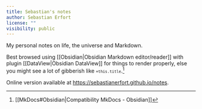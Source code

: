 ```yaml
---
title: Sebastian's notes
author: Sebastian Erfort
license: ""
visibility: public
---
```


My personal notes on life, the universe and Markdown.

Best browsed using [[Obsidian|Obsidian Markdown editor/reader]] with plugin [[DataView|Obsidian DataView]] for things to render properly, else you might see a lot of gibberish like <code>`=this.title`</code>.[^1]

Online version available at <https://sebastianerfort.github.io/notes>.

[^1]: [[MkDocs#Obsidian|Compatibility MkDocs - Obsidian]]
